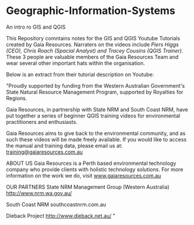 # Geographic-Information-Systems
An intro ro GIS and QGIS



This Repository comntains notes for the GIS and QGIS Youtube Tutorials created by Gaia Resources. Narraters on the videos include *Piers Higgs (CEO), Chris Roach (Spacial Analyst) and Tracey Cousins (QGIS Trainer)*. These 3 people are valuable members of the Gaia Resources Team and wear several other important hats within the organisation. 

Below is an extract from their tutorial description on Youtube:

"Proudly supported by funding from the Western Australian Government's State Natural Resource Management Program, supported by Royalties for Regions.

Gaia Resources, in partnership with State NRM and South Coast NRM, have put together a series of beginner QGIS training videos for environmental practitioners and enthusiasts. 

Gaia Resources aims to give back to the environmental community, and as such these videos will be made freely available. If you would like to access the manual and training data, please email us at:
training@gaiaresources.com.au

ABOUT US
Gaia Resources is a Perth based environmental technology company who provide clients with holistic technology solutions. For more information on the work we do, visit
www.gaiaresources.com.au

OUR PARTNERS
State NRM Management Group (Western Australia)
http://www.nrm.wa.gov.au/

South Coast NRM
southcoastnrm.com.au

Dieback Project
http://www.dieback.net.au/ "
